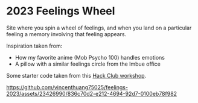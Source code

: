 # 2023 Feelings Wheel

Site where you spin a wheel of feelings, and when you land on a particular feeling a memory involving that feeling appears.

Inspiration taken from:
- How my favorite anime (Mob Psycho 100) handles emotions
- A pillow with a similar feelings circle from the Imbue office

Some starter code taken from this [Hack Club workshop](https://workshops.hackclub.com/spinning_wheel/).

https://github.com/vincenthuang75025/feelings-2023/assets/23426990/836c70d2-e212-4694-92d7-0100eb78f982

